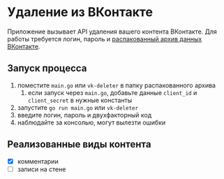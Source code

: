 # Удаление из ВКонтакте

Приложение вызывает API удаления вашего контента ВКонтакте. Для работы требуется логин, пароль и [распакованный архив данных ВКонтакте](https://vk.com/data_protection?section=rules&scroll_to_archive=1).

## Запуск процесса

1. поместите `main.go` или `vk-deleter` в папку распакованного архива
   1. если запуск через `main.go`, добавьте данные `client_id` и `client_secret` в нужные константы
1. запустите `go run main.go` или `vk-deleter`
1. введите логин, пароль и двухфакторный код
1. наблюдайте за консолью, могут вылезти ошибки

## Реализованные виды контента

- [x] комментарии
- [ ] записи на стене
